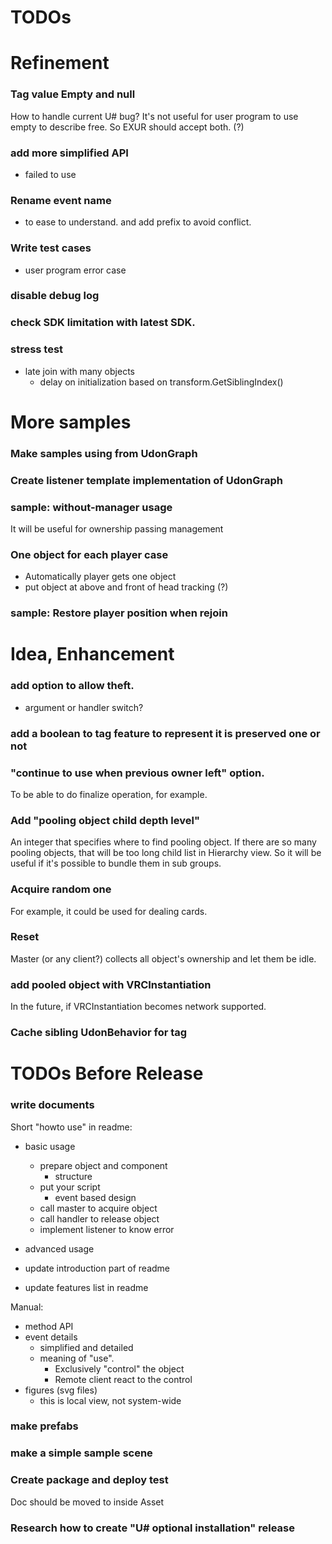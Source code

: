 # TODOs

Refinement
============================================================

### Tag value Empty and null
How to handle current U# bug?
It's not useful for user program to use empty to describe free.
So EXUR should accept both. (?)

### add more simplified API
* failed to use

### Rename event name
* to ease to understand. and add prefix to avoid conflict.

### Write test cases
* user program error case

### disable debug log

### check SDK limitation with latest SDK.

### stress test
* late join with many objects
    * delay on initialization based on transform.GetSiblingIndex()


More samples
============================================================

### Make samples using from UdonGraph 

### Create listener template implementation of UdonGraph 

### sample: without-manager usage
It will be useful for ownership passing management

### One object for each player case
* Automatically player gets one object
* put object at above and front of head tracking (?)

### sample: Restore player position when rejoin


Idea, Enhancement
============================================================

### add option to allow theft.
* argument or handler switch?

### add a boolean to tag feature to represent it is preserved one or not

### "continue to use when previous owner left" option.
To be able to do finalize operation, for example. 


### Add "pooling object child depth level"

An integer that specifies where to find pooling object.
If there are so many pooling objects, that will be too long child list in Hierarchy view.
So it will be useful if it's possible to bundle them in sub groups.

### Acquire random one

For example, it could be used for dealing cards.

### Reset

Master (or any client?) collects all object's ownership and let them be idle.

### add pooled object with VRCInstantiation
In the future, if VRCInstantiation becomes network supported.

### Cache sibling UdonBehavior for tag


TODOs Before Release
============================================================

### write documents

Short "howto use" in readme:

* basic usage
    * prepare object and component
        * structure
    * put your script
        * event based design
    * call master to acquire object
    * call handler to release object
    * implement listener to know error
* advanced usage

* update introduction part of readme
* update features list in readme


Manual:

* method API
* event details
    * simplified and detailed
    * meaning of "use".
        * Exclusively "control" the object
        * Remote client react to the control
* figures (svg files)
    * this is local view, not system-wide

### make prefabs

### make a simple sample scene

### Create package and deploy test
Doc should be moved to inside Asset

### Research how to create "U# optional installation" release

